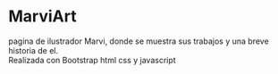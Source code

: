 # MarviArt

pagina de ilustrador Marvi, donde se muestra sus trabajos y una breve historia de el.  
Realizada con Bootstrap html css y javascript
